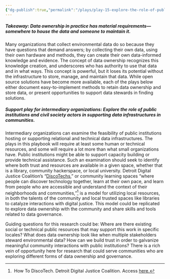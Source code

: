 ```yaml
---
{"dg-publish":true,"permalink":"/plays/play-15-explore-the-role-of-public-institutions-and-civil-society-actors-in-supporting-data-infrastructures-in-communities/"}
---
```


##### **Takeaway: Data ownership in practice has material requirements—somewhere to house the data and someone to maintain it.**
Many organizations that collect environmental data do so because they have questions that demand answers; by collecting their own data, using their own hardware and methods, they can create their own data-informed knowledge and evidence. The concept of data ownership recognizes this knowledge creation, and underscores who has authority to use that data and in what ways. This concept is powerful, but it loses its potential without the infrastructure to store, manage, and maintain that data. While open source solutions have become more available, each of the plays below either document easy-to-implement methods to retain data ownership and store data, or present opportunities to support data stewards in finding solutions.


##### **Support play for intermediary organizations: Explore the role of public institutions and civil society actors in supporting data infrastructures in communities.**
Intermediary organizations can examine the feasibility of public institutions hosting or supporting relational and technical data infrastructures. The plays in this playbook will require at least some human or technical resources, and some will require a lot more than what small organizations have. Public institutions might be able to support capacity building or provide technical assistance. Such an examination should seek to identify where both trust and resources are available in a given space, whether that is a library, community hackerspace, or local university. Detroit Digital Justice Coalition’s “[DiscoTechs](https://detroitcommunitytech.org/sites/default/files/librarypdfs/how-to-discotech.pdf),” or community learning spaces “where people can discover technology together, learn at their own pace, and learn from people who are accessible and understand the context of their neighborhoods and communities,”[^1] is a model for utilizing local resources, in both the talents of the community and local trusted spaces like libraries to catalyze interactions with digital justice. This model could be replicated to explore data ownership with the community and share skills and tools related to data governance.

Guiding questions for this research could be: Where are there existing social or technical public resources that may support this work in specific locales? What does data ownership look like when multiple stakeholders steward environmental data? How can we build trust in order to galvanize meaningful community interactions with public institutions? There is a rich vein of opportunity here for research that could serve communities who are exploring different forms of data ownership and governance.

[^1]:  How To DiscoTech. Detroit Digital Justice Coalition. Access [here.](https://detroitcommunitytech.org/sites/default/files/librarypdfs/how-to-discotech.pdf)
